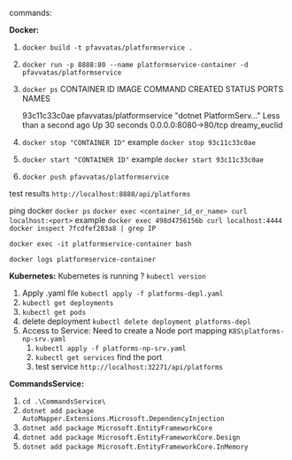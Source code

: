 commands:

**Docker:**

1. `docker build -t pfavvatas/platformservice .`
2. `docker run -p 8888:80 --name platformservice-container -d pfavvatas/platformservice`
3. `docker ps`
   CONTAINER ID IMAGE COMMAND CREATED STATUS PORTS NAMES

   93c11c33c0ae pfavvatas/platformservice "dotnet PlatformServ…" Less than a second ago Up 30 seconds 0.0.0.0:8080->80/tcp dreamy_euclid

4. `docker stop "CONTAINER ID"` example `docker stop 93c11c33c0ae`
5. `docker start "CONTAINER ID"` example `docker start 93c11c33c0ae`
6. `docker push pfavvatas/platformservice`

test results `http://localhost:8888/api/platforms`

ping docker
`docker ps`
`docker exec <container_id_or_name> curl localhost:<port>` example `docker exec 498d4756156b curl localhost:4444`
`docker inspect 7fcdfef283a8 | grep IP`

`docker exec -it platformservice-container bash`

`docker logs platformservice-container`

**Kubernetes:**
Kubernetes is running ? `kubectl version`

1. Apply .yaml file `kubectl apply -f platforms-depl.yaml`
2. `kubectl get deployments`
3. `kubectl get pods`
4. delete deployment `kubectl delete deployment platforms-depl`
5. Access to Service: Need to create a Node port mapping `K8S\platforms-np-srv.yaml`
   1. `kubectl apply -f platforms-np-srv.yaml`
   2. `kubectl get services` find the port
   3. test service `http://localhost:32271/api/platforms`

**CommandsService:**

1. `cd .\CommandsService\`
2. `dotnet add package AutoMapper.Extensions.Microsoft.DependencyInjection`
3. `dotnet add package Microsoft.EntityFrameworkCore`
4. `dotnet add package Microsoft.EntityFrameworkCore.Design`
5. `dotnet add package Microsoft.EntityFrameworkCore.InMemory`
